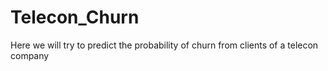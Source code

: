 # Telecon_Churn
Here we will try to predict the probability of churn from clients of a telecon company
